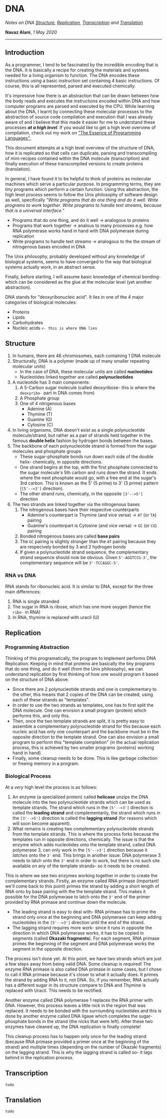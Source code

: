 # DNA
*Notes on DNA [Structure](#structure), [Replication](#replication), [Transcription](#transcription) and [Translation](#translation)*

**Navaz Alani**, *1 May 2020*
****

## Introduction

As a programmer, I tend to be fascinated by the incredible encoding that is the DNA. It is basically
a recipe for creating the materials and systems needed for a living organism to function. The DNA
encodes these instructions using a basic instruction set containing 4 basic instructions. Of course,
this is all represented, parsed and executed chemically.

It's impressive how there is an abstraction that can be drawn between how the body reads and
executes the instructions encoded within DNA and how computer programs are parsed and executed by
the CPU. While learning about the DNA, I learnt by connecting these molecular processes to the
abstraction of source code compilation and execution that I was already aware of and I believe that
this made it easier for me to understand these processes __*at a high level*__. If you would like
to get a high level overview of compilation, check out my work on
["The Essence of Programming Languages".](
/content/prog/articles/programmingLanguagesConcept?ttl=The%20Essence%20of%20Programming%20Languages)

This document attempts at a high level overview of the structure of DNA, how it is replicated so that
cells can duplicate, parsing and transcompiling of mini-recipes contained within the DNA molecule
(transcription) and finally execution of these transcompiled versions to create proteins (translation).

In general, I have found it to be helpful to think of proteins as molecular machines which serve a
particular purpose. In programming terms, they are tiny programs which perform a certain function.
Using this abstraction, the high level process seems to follow the Unix philosophy of software design
as well, specifically *"Write programs that do one thing and do it well. Write programs to work together. Write programs to handle text streams, because that is a universal interface."*

* Programs that do one thing, and do it well -> analogous to proteins
* Programs that work together -> analous to many processes e.g. how RNA polymerase works hand in hand
with DNA polymerase during replication
* Write programs to handle text streams -> analogous to the the stream of nitrogenous bases encoded
in DNA

The Unix philosophy, probably developed without any knowledge of biological systems, seems to have
converged to the way that biological systems actually work, in an abstract sense.

Finally, before starting, I will assume basic knowledge of chemical bonding- which can be considered
as the glue at the molecular level (yet another abstraction).

DNA stands for "deoxyribonucleic acid". It lies in one of the 4 major categories of biological
molecules:

* Proteins
* Lipids
* Carbohydrates
* Nucleic acids `<- this is where DNA lies`

## <a name="structure"/>Structure

1. In humans, there are 46 chromosomes, each containing 1 DNA molecule
2. Structurally, DNA is a polymer (made up of many smaller repeating molecular units)
	* In the case of DNA, these molecular units are called __nucleotides__
	* Nucleotides linked together are called __polynucleotides__
3. A nucleotide has 3 main components:
	1. A 5-Carbon sugar molecule (called deoxyribose- this is where the `deoxyribo-` part in DNA
	comes from)
	2. A Phosphate group
	3. One of 4 nitrigenous bases
		* Adenine (A)
		* Thymine (T)
		* Guanine (G)
		* Cytosine (C)
4. In living organisms, DNA doesn't exist as a single polynucleotide molecule/strand, but rather as
a pair of strands held together in the famous __double helix__ fashion by hydrogen bonds between the
bases.
5. The backbone of each polynucleotide strand is formed from the sugar molecules and phosphate groups
	* These sugar-phosphate bonds run down each side of the double helix- chemically, in opposite
	directions.
	* One strand begins at the top, with the first phosphate connected to the sugar molecule's 5th
	carbon and runs down the strand. It ends where the next phosphate would go, with a free end at
	the sugar's 3rd carbon. This is known as the 5' (5 prime) to 3' (3 prime) pattern (`[5'-->3']`
	direction).
	* The other strand runs, chemically, in the opposite `[3'-->5']` direction
6. The two strands are linked together via the nitrogenous bases
	1. The nitrogenous bases have their respecitve counterparts
		* Adenine's counterpart is Thymine (and vice versa) -> `AT` (or `TA`) pairing
		* Guanine's counterpart is Cytosine (and vice versa) -> `GC` (or `CG`) pairing
	2. Bonded nitrogenous bases are called __base pairs__
	3. The `GC` pairing is slightly stronger than the `AT` pairing because they are respecively
	bonded by 3 and 2 hydrogen bonds
	4. If given a polynucleotide strand sequence, the complementary strand sequence should now be
	obvious. Given `5'-AGGTCCG-3'`, the complementary sequence will be `3'-TCCAGGC-5'`.

### RNA vs DNA

RNA stands for ribonucleic acid. It is similar to DNA, except for the three main differences:

1. RNA is single stranded
2. The sugar in RNA is ribose, which has one more oxygen (hence the `ribo-` in RNA)
3. In RNA, thymine is replaced with uracil (U)

## <a name="replication"/>Replication

### Programming Abstraction

Thinking of this programatically, the program to implement performs DNA Replication. Keeping in
mind that proteins are basically the tiny programs that do one thing, and do it well (from the Unix
philosophy), we can understand replication by first thinking of how one would program it based on
the structure of DNA above.

* Since there are 2 polynucleotide strands and one is complementary to the other, this means that
2 copies of the DNA can be created, using each of these strands as "templates".
* In order to use the two strands as templates, one has to first split the DNA molecule. One can
envision a small program (protein) which performs this, and only this.
* Then, once the two template strands are split, it is pretty easy to assemble a complementary
polynucleotide strand for this because each nucleic acid has only one counterpart and the backbone
must be in the opposite direction to the template strand. One can also envision a small program
to perform this "template completion" (in the actual replication process, this is achieved by two
smaller programs (proteins) working hand in hand).
* Finally, some cleanup needs to be done. This is like garbage collection or freeing memory in a
program.

### Biological Process

At a _very_ high level the process is as follows:

1. An enzyme (a specialized protein) called __helicase__ unzips the DNA molecule into the
two polynucleotide strands which can be used as template strands. The strand which runs in the
`[5'-->3']` direction is called the __leading strand__ and complementarily, the strand which runs
in the `[3'-->5']` direction is called the __lagging strand__ (for reasons which will soon become
apparent).
2. What remains is creating two complementary polynucleotide strands from the template strands.
This is where the process forks because the templates run in opposite directions, chemically. The
issue is that the enzyme which adds nucleotides onto the template strand, called DNA polymerase 3,
can only work in the `[5'-->3']` direction because it _latches_ onto the `3'` end. This brings in
another issue: DNA polymerase 3 needs to latch onto the `3'` end in order to work, but there is no
such site available on any of the template strands- so it needs to be created.

This is where we see two enzymes working together in order to create the complementary strands.
Firstly, an enzyme called RNA primase (important! we'll come back to this point) primes the
strand by adding a short length of RNA onto by base pairing with the the template strand. This
makes it possible for the DNA polymerase to latch onto the `3'` end of the primer provided by RNA
primase and continue down the molecule.

* The leading strand is easy to deal with- RNA primase has to prime the strand only once at the
beginning and DNA polymerase can keep adding nucleotides in the `[5'-->3']` direction until the
end of the strand.
* The lagging strand requires more work- since it runs in opposite the direction in which DNA
polymerase works, it has to be copied in segments (called __Okazaki fragments__). For each segment,
RNA primase primes the beginning of the segment and DNA polymerase works the segment in the opposite
direction.

The process isn't done yet. At this point, we have two strands which are just a few steps away
from being valid DNA. Some cleanup is required! The enzyme RNA primase is also called DNA primase in
some cases, but I chose to call it RNA primase because it's closer to what it actually does. It
primes the strand by adding RNA to it, not DNA. So, if you remember, RNA actually has a different
sugar in its structure compare to DNA and Thymine is replaced with Uracil. This needs to be
rectified.

Another enzyme called DNA polymerase 1 replaces the RNA primer with DNA. However, this process
leaves a little nick in the region that was replaced. It needs to be bonded with the surrounding
nucleotides and this is done by another enzyme called DNA ligase which completes the sugar-phosphate
bonds in the strand (the nicks that were left). After these two enzymes have cleaned up, the DNA
replication is finally complete!

This cleanup process has to happen only once for the leading strand (because RNA primase provided
a primer once at the beginning of the strand) and multiple times (depending on the number of Okazaki
fragments) on the lagging strand. This is why the lagging strand is called so- it lags behind in the
replication process.

## <a name="transcription"/>Transcription

	todo

## <a name="translation"/>Translation

	todo
